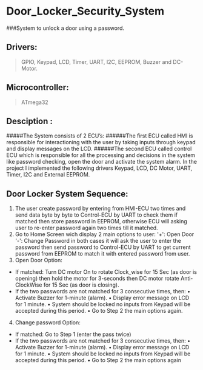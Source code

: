 # Door_Locker_Security_System
###System to unlock a door using a password.
## Drivers:
> GPIO, Keypad, LCD, Timer, UART, I2C, EEPROM, Buzzer and DC-Motor.
## Microcontroller:
> ATmega32
## Desciption :
#####The System consists of 2 ECU’s: 
######The first ECU called HMI is responsible for interactioning with the user by taking inputs through keypad and display messages on the LCD. 
######The second ECU called control ECU which is responsible for all the processing and decisions in the system like password checking, open the door and activate the system alarm. In the project I implemented the following drivers Keypad, LCD, DC Motor, UART, Timer, I2C and External EEPROM.

## Door Locker System Sequence:
1. The user create password by entering from HMI-ECU two times and send data byte by byte to Control-ECU by UART to check them if matched then store password in EEPROM, otherwise ECU will asking user to re-enter password again two times till it matched.
2. Go to Home Screen wich display 2 main options to user:
'+': Open Door 
'-': Change Password
in both cases it will ask the user to enter the password then send password to Control-ECU by UART to get current password from EEPROM to match it with entered password from user.
3. Open Door Option:
  - If matched: Turn DC motor On to rotate Clock_wise for 15 Sec (as door is opening) then   hold the motor for 3-seconds then DC motor rotate Anti-ClockWise for 15 Sec (as door is closing).
  - If the two passwords are not matched for 3 consecutive times, then:
      • Activate Buzzer for 1-minute (alarm).
      • Display error message on LCD for 1 minute.
      • System should be locked no inputs from Keypad will be accepted during this period.
      • Go to Step 2 the main options again.
4. Change password Option:
  - If matched: Go to Step 1 (enter the pass twice)
  - If the two passwords are not matched for 3 consecutive times, then:
      • Activate Buzzer for 1-minute (alarm).
      • Display error message on LCD for 1 minute.
      • System should be locked no inputs from Keypad will be accepted during this period.
      • Go to Step 2 the main options again
